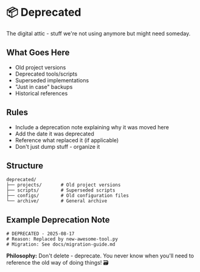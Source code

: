 # 📦 Deprecated

The digital attic - stuff we're not using anymore but might need someday.

## What Goes Here
- Old project versions
- Deprecated tools/scripts
- Superseded implementations
- "Just in case" backups
- Historical references

## Rules
- Include a deprecation note explaining why it was moved here
- Add the date it was deprecated
- Reference what replaced it (if applicable)
- Don't just dump stuff - organize it

## Structure
```
deprecated/
├── projects/       # Old project versions
├── scripts/        # Superseded scripts
├── configs/        # Old configuration files
└── archive/        # General archive
```

## Example Deprecation Note
```
# DEPRECATED - 2025-08-17
# Reason: Replaced by new-awesome-tool.py
# Migration: See docs/migration-guide.md
```

**Philosophy:** Don't delete - deprecate. You never know when you'll need to reference the old way of doing things! 🗃️